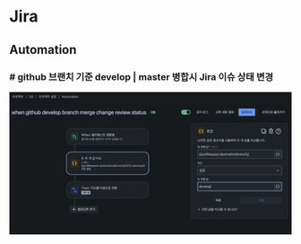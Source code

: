 # Jira 


## Automation

### # github 브랜치 기준 develop | master 병합시 Jira 이슈 상태 변경

![이슈 상태 변경](jira-task-update-automation.png)